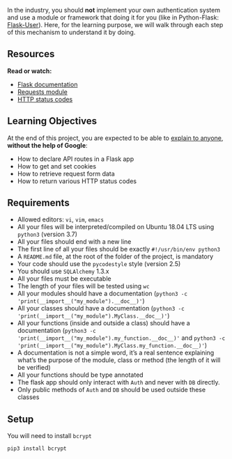 In the industry, you should **not** implement your own authentication system and use a module or framework that doing it for you (like in Python-Flask: [Flask-User](/rltoken/RlAyQIsd3S00AFdTiorEUQ "Flask-User")). Here, for the learning purpose, we will walk through each step of this mechanism to understand it by doing.

Resources
---------

**Read or watch:**

*   [Flask documentation](/rltoken/T03S8hNvX_1hXW66qK0Z6w "Flask documentation")
*   [Requests module](/rltoken/nf0Y9myaDn6kIJckvB9E4w "Requests module")
*   [HTTP status codes](/rltoken/a_OTic47lD-ZhoWKIGINBw "HTTP status codes")

Learning Objectives
-------------------

At the end of this project, you are expected to be able to [explain to anyone](/rltoken/PTIhFapJKLUJ76WnfXonkQ "explain to anyone"), **without the help of Google**:

*   How to declare API routes in a Flask app
*   How to get and set cookies
*   How to retrieve request form data
*   How to return various HTTP status codes

Requirements
------------

*   Allowed editors: `vi`, `vim`, `emacs`
*   All your files will be interpreted/compiled on Ubuntu 18.04 LTS using `python3` (version 3.7)
*   All your files should end with a new line
*   The first line of all your files should be exactly `#!/usr/bin/env python3`
*   A `README.md` file, at the root of the folder of the project, is mandatory
*   Your code should use the `pycodestyle` style (version 2.5)
*   You should use `SQLAlchemy` 1.3.x
*   All your files must be executable
*   The length of your files will be tested using `wc`
*   All your modules should have a documentation (`python3 -c 'print(__import__("my_module").__doc__)'`)
*   All your classes should have a documentation (`python3 -c 'print(__import__("my_module").MyClass.__doc__)'`)
*   All your functions (inside and outside a class) should have a documentation (`python3 -c 'print(__import__("my_module").my_function.__doc__)'` and `python3 -c 'print(__import__("my_module").MyClass.my_function.__doc__)'`)
*   A documentation is not a simple word, it’s a real sentence explaining what’s the purpose of the module, class or method (the length of it will be verified)
*   All your functions should be type annotated
*   The flask app should only interact with `Auth` and never with `DB` directly.
*   Only public methods of `Auth` and `DB` should be used outside these classes

Setup
-----

You will need to install `bcrypt`

    pip3 install bcrypt
